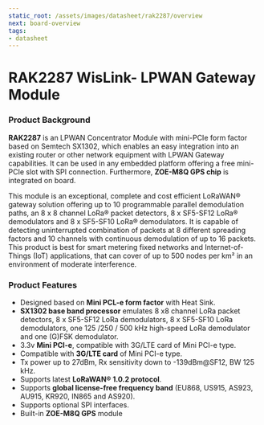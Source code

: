 ```yaml
---
static_root: /assets/images/datasheet/rak2287/overview
next: board-overview
tags:
- datasheet
---
```


# RAK2287 WisLink- LPWAN Gateway Module

<rk-img
  :src="`${$frontmatter.static_root}/aprgtyyf6arxkxu7rjyl.jpg`"
  width="50%"
  figure-number="1"
  caption="RAK2287 WisLink- LPWAN Gateway Module"
/>

### Product Background

**RAK2287** is an LPWAN Concentrator Module with mini-PCIe form factor based on Semtech SX1302, which enables an easy integration into an existing router or other network equipment with LPWAN Gateway capabilities. It can be used in any embedded platform offering a free mini-PCIe slot with SPI connection. Furthermore, **ZOE-M8Q GPS chip** is integrated on board.

This module is an exceptional, complete and cost efficient LoRaWAN® gateway solution offering up to 10 programmable parallel demodulation paths, an 8 x 8 channel LoRa® packet detectors, 8 x SF5-SF12 LoRa® demodulators and 8 x SF5-SF10 LoRa® demodulators. It is capable of detecting uninterrupted combination of packets at 8 different spreading factors and 10 channels with continuous demodulation of up to 16 packets. This product is best for smart metering fixed networks and Internet-of-Things (IoT) applications, that can cover of up to 500 nodes per km² in an environment of moderate interference.

### Product Features

* Designed based on **Mini PCL-e form factor** with Heat Sink.
* **SX1302 base band processor** emulates 8 x8 channel LoRa packet detectors, 8 x SF5-SF12 LoRa demodulators, 8 x SF5-SF10 LoRa demodulators, one 125 /250 / 500 kHz high-speed LoRa demodulator and one (G)FSK demodulator.
* 3.3v **Mini PCI-e**, compatible with 3G/LTE card of Mini PCI-e type.
* Compatible with **3G/LTE card** of Mini PCI-e type.
* Tx power up to 27dBm, Rx sensitivity down to -139dBm@SF12, BW 125 kHz.
* Supports latest **LoRaWAN® 1.0.2 protocol**.
* Supports **global license-free frequency band** (EU868, US915, AS923, AU915, KR920, IN865 and AS920).
* Supports optional SPI interfaces.
* Built-in **ZOE-M8Q GPS** module

